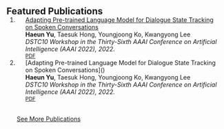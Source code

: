 <h2 id="publications" style="margin: 2px 0px -15px;">Featured Publications</h2>

<div class="publications">
<ol class="bibliography">

<li>
<div class="pub-row">

  <div class="col-sm-9" style="position: relative;padding-right: 15px;padding-left: 20px;">
    <div class="title"><a href="abstracts/dstc10_paper.md">Adapting Pre-trained Language Model for Dialogue State Tracking on Spoken Conversations</a></div>
    <div class="author"><strong>Haeun Yu</strong>, Taesuk Hong, Youngjoong Ko, Kwangyong Lee</div>
    <div class="periodical"><em>DSTC10 Workshop in the Thirty-Sixth AAAI Conference on Artificial Intelligence (AAAI 2022), 2022.</em></div>
    <div class="links">
      <a href="https://github.com/shanemoon/dstc10/raw/main/papers/dstc10_aaai22_track2_25.pdf" class="btn btn-sm z-depth-0" role="button" target="_blank" style="font-size:12px;">PDF</a>
    </div>
  </div>
</div>
</li>

<li>
<div class="pub-row">

  <div class="col-sm-9" style="position: relative;padding-right: 15px;padding-left: 20px;">
    <div class="title">[Adapting Pre-trained Language Model for Dialogue State Tracking on Spoken Conversations]()</a></div>
    <div class="author"><strong>Haeun Yu</strong>, Taesuk Hong, Youngjoong Ko, Kwangyong Lee</div>
    <div class="periodical"><em>DSTC10 Workshop in the Thirty-Sixth AAAI Conference on Artificial Intelligence (AAAI 2022), 2022.</em></div>
    <div class="links">
      <a href="https://github.com/shanemoon/dstc10/raw/main/papers/dstc10_aaai22_track2_25.pdf" class="btn btn-sm z-depth-0" role="button" target="_blank" style="font-size:12px;">PDF</a>
    </div>
  </div>
</div>
</li>

<br>

<a href="../posts/2023-01-30-welcome-to-jekyll.markdown"> See More Publications </a>

</ol>
</div>
